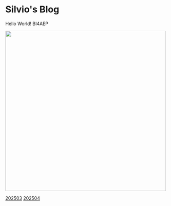 # Silvio's Blog

Hello World! BI4AEP

<img src="https://silvio27.github.io/img/2025/20250309radio.webp" width="500">

[202503](./2025/2025-03.md)
[202504](./2025/2025-04.md)
